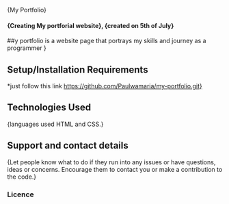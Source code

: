  {My Portfolio}
#### {Creating My portforial website}, {created on 5th of July}
##y portfolio is a website page that portrays my skills and journey as a programmer }
## Setup/Installation Requirements
*just follow this  link https://github.com/Paulwamaria/my-portfolio.git}
## Technologies Used
{languages used HTML and CSS.}
## Support and contact details
{Let people know what to do if they run into any issues or have questions, ideas or concerns.  Encourage them to contact you or make a contribution to the code.}
### Licence
